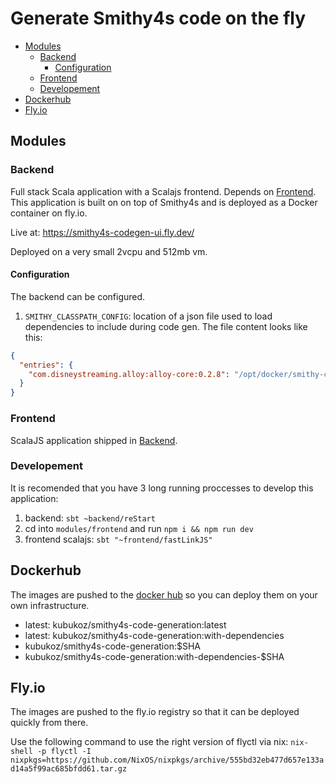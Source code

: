 # Generate Smithy4s code on the fly <!-- omit in toc -->

- [Modules](#modules)
  - [Backend](#backend)
    - [Configuration](#configuration)
  - [Frontend](#frontend)
  - [Developement](#developement)
- [Dockerhub](#dockerhub)
- [Fly.io](#flyio)


## Modules

### Backend

Full stack Scala application with a Scalajs frontend. Depends on [Frontend](#frontend). This application is built on on top of Smithy4s and is deployed as a Docker container on fly.io.

Live at: https://smithy4s-codegen-ui.fly.dev/

Deployed on a very small 2vcpu and 512mb vm.

#### Configuration

The backend can be configured.

1. `SMITHY_CLASSPATH_CONFIG`: location of a json file used to load dependencies to include during code gen. The file content looks like this:

```json
{
  "entries": {
    "com.disneystreaming.alloy:alloy-core:0.2.8": "/opt/docker/smithy-classpath/alloy-core-0.2.8.jar"
  }
}
```

### Frontend

ScalaJS application shipped in [Backend](#backend).

### Developement

It is recomended that you have 3 long running proccesses to develop this application:

1. backend: `sbt ~backend/reStart`
2. cd into `modules/frontend` and run `npm i && npm run dev`
3. frontend scalajs: `sbt "~frontend/fastLinkJS"`

## Dockerhub

The images are pushed to the [docker hub](https://hub.docker.com/repository/docker/kubukoz/smithy4s-code-generation/general) so you can deploy them on your own infrastructure.

* latest: kubukoz/smithy4s-code-generation:latest
* latest: kubukoz/smithy4s-code-generation:with-dependencies
* kubukoz/smithy4s-code-generation:$SHA
* kubukoz/smithy4s-code-generation:with-dependencies-$SHA

## Fly.io

The images are pushed to the fly.io registry so that it can be deployed quickly from there.

Use the following command to use the right version of flyctl via nix:
`nix-shell -p flyctl -I nixpkgs=https://github.com/NixOS/nixpkgs/archive/555bd32eb477d657e133ad14a5f99ac685bfdd61.tar.gz`
